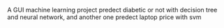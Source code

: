  A GUI machine learning project predect diabetic or not with decision tree and neural network, and another one predect laptop price with svm
